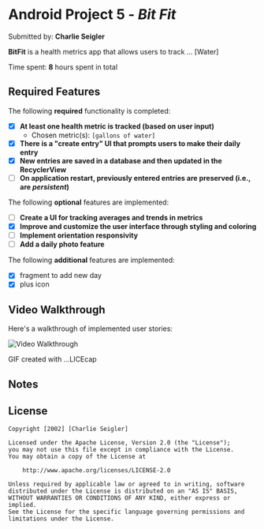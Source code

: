 # Android Project 5 - *Bit Fit*

Submitted by: **Charlie Seigler**

**BitFit** is a health metrics app that allows users to track ... [Water] 

Time spent: **8** hours spent in total

## Required Features

The following **required** functionality is completed:

- [X] **At least one health metric is tracked (based on user input)**
  - Chosen metric(s): `[gallons of water]`
- [X] **There is a "create entry" UI that prompts users to make their daily entry**
- [X] **New entries are saved in a database and then updated in the RecyclerView**
- [ ] **On application restart, previously entered entries are preserved (i.e., are *persistent*)**
 
The following **optional** features are implemented:

- [ ] **Create a UI for tracking averages and trends in metrics**
- [X] **Improve and customize the user interface through styling and coloring**
- [ ] **Implement orientation responsivity**
- [ ] **Add a daily photo feature**

The following **additional** features are implemented:

- [X] fragment to add new day
- [X] plus icon

## Video Walkthrough

Here's a walkthrough of implemented user stories:

<img src= "https://imgur.com/a/rlHlYu2" title='Video Walkthrough' width='' alt='Video Walkthrough' />

<!-- Replace this with whatever GIF tool you used! -->
GIF created with ...LICEcap


## Notes



## License

    Copyright [2002] [Charlie Seigler]

    Licensed under the Apache License, Version 2.0 (the "License");
    you may not use this file except in compliance with the License.
    You may obtain a copy of the License at

        http://www.apache.org/licenses/LICENSE-2.0

    Unless required by applicable law or agreed to in writing, software
    distributed under the License is distributed on an "AS IS" BASIS,
    WITHOUT WARRANTIES OR CONDITIONS OF ANY KIND, either express or implied.
    See the License for the specific language governing permissions and
    limitations under the License.

